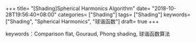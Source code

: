 +++
title= "[Shading]Spherical Harmonics Algorithm"
date= "2018-10-28T19:56:40+08:00"
categories= ["Shading"]
tags= ["Shading"]
keywords= ["Shading", "Spherical Harmonics", "球谐函数"]
draft= true
+++

keywords：Comparison flat, Gouraud, Phong shading, 球谐函数算法

